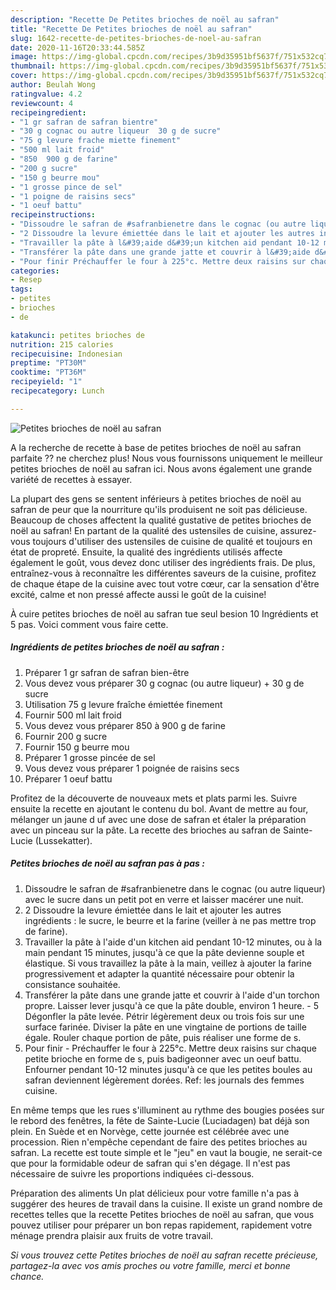 ```yaml
---
description: "Recette De Petites brioches de noël au safran"
title: "Recette De Petites brioches de noël au safran"
slug: 1642-recette-de-petites-brioches-de-noel-au-safran
date: 2020-11-16T20:33:44.585Z
image: https://img-global.cpcdn.com/recipes/3b9d35951bf5637f/751x532cq70/petites-brioches-de-noel-au-safran-photo-principale-de-la-recette.jpg
thumbnail: https://img-global.cpcdn.com/recipes/3b9d35951bf5637f/751x532cq70/petites-brioches-de-noel-au-safran-photo-principale-de-la-recette.jpg
cover: https://img-global.cpcdn.com/recipes/3b9d35951bf5637f/751x532cq70/petites-brioches-de-noel-au-safran-photo-principale-de-la-recette.jpg
author: Beulah Wong
ratingvalue: 4.2
reviewcount: 4
recipeingredient:
- "1 gr safran de safran bientre"
- "30 g cognac ou autre liqueur  30 g de sucre"
- "75 g levure frache miette finement"
- "500 ml lait froid"
- "850  900 g de farine"
- "200 g sucre"
- "150 g beurre mou"
- "1 grosse pince de sel"
- "1 poigne de raisins secs"
- "1 oeuf battu"
recipeinstructions:
- "Dissoudre le safran de #safranbienetre dans le cognac (ou autre liqueur) avec le sucre dans un petit pot en verre et laisser macérer une nuit."
- "2 Dissoudre la levure émiettée dans le lait et ajouter les autres ingrédients : le sucre, le beurre et la farine (veiller à ne pas mettre trop de farine)."
- "Travailler la pâte à l&#39;aide d&#39;un kitchen aid pendant 10-12 minutes, ou à la main pendant 15 minutes, jusqu&#39;à ce que la pâte devienne souple et élastique. Si vous travaillez la pâte à la main, veillez à ajouter la farine progressivement et adapter la quantité nécessaire pour obtenir la consistance souhaitée."
- "Transférer la pâte dans une grande jatte et couvrir à l&#39;aide d&#39;un torchon propre. Laisser lever jusqu&#39;à ce que la pâte double, environ 1 heure. 5 Dégonfler la pâte levée. Pétrir légèrement deux ou trois fois sur une surface farinée. Diviser la pâte en une vingtaine de portions de taille égale. Rouler chaque portion de pâte, puis réaliser une forme de s."
- "Pour finir Préchauffer le four à 225°c. Mettre deux raisins sur chaque petite brioche en forme de s, puis badigeonner avec un oeuf battu. Enfourner pendant 10-12 minutes jusqu&#39;à ce que les petites boules au safran deviennent légèrement dorées. Ref: les journals des femmes cuisine."
categories:
- Resep
tags:
- petites
- brioches
- de

katakunci: petites brioches de 
nutrition: 215 calories
recipecuisine: Indonesian
preptime: "PT30M"
cooktime: "PT36M"
recipeyield: "1"
recipecategory: Lunch

---
```



![Petites brioches de noël au safran](https://img-global.cpcdn.com/recipes/3b9d35951bf5637f/751x532cq70/petites-brioches-de-noel-au-safran-photo-principale-de-la-recette.jpg)

A la recherche de recette à base de petites brioches de noël au safran parfaite ?? ne cherchez plus! Nous vous fournissons uniquement le meilleur petites brioches de noël au safran ici. Nous avons également une grande variété de recettes à essayer.

La plupart des gens se sentent inférieurs à petites brioches de noël au safran de peur que la nourriture qu'ils produisent ne soit pas délicieuse. Beaucoup de choses affectent la qualité gustative de petites brioches de noël au safran! En partant de la qualité des ustensiles de cuisine, assurez-vous toujours d'utiliser des ustensiles de cuisine de qualité et toujours en état de propreté. Ensuite, la qualité des ingrédients utilisés affecte également le goût, vous devez donc utiliser des ingrédients frais. De plus, entraînez-vous à reconnaître les différentes saveurs de la cuisine, profitez de chaque étape de la cuisine avec tout votre cœur, car la sensation d'être excité, calme et non pressé affecte aussi le goût de la cuisine!

<!--inarticleads1-->

À cuire petites brioches de noël au safran tue seul besion 10 Ingrédients et 5 pas. Voici comment vous faire cette.

##### Ingrédients de petites brioches de noël au safran :

1. Préparer 1 gr safran de safran bien-être
1. Vous devez vous préparer 30 g cognac (ou autre liqueur) + 30 g de sucre
1. Utilisation 75 g levure fraîche émiettée finement
1. Fournir 500 ml lait froid
1. Vous devez vous préparer 850 à 900 g de farine
1. Fournir 200 g sucre
1. Fournir 150 g beurre mou
1. Préparer 1 grosse pincée de sel
1. Vous devez vous préparer 1 poignée de raisins secs
1. Préparer 1 oeuf battu


Profitez de la découverte de nouveaux mets et plats parmi les. Suivre ensuite la recette en ajoutant le contenu du bol. Avant de mettre au four, mélanger un jaune d uf avec une dose de safran et étaler la préparation avec un pinceau sur la pâte. La recette des brioches au safran de Sainte-Lucie (Lussekatter). 

<!--inarticleads2-->

##### Petites brioches de noël au safran pas à pas :

1. Dissoudre le safran de #safranbienetre dans le cognac (ou autre liqueur) avec le sucre dans un petit pot en verre et laisser macérer une nuit.
1. 2 Dissoudre la levure émiettée dans le lait et ajouter les autres ingrédients : le sucre, le beurre et la farine (veiller à ne pas mettre trop de farine).
1. Travailler la pâte à l&#39;aide d&#39;un kitchen aid pendant 10-12 minutes, ou à la main pendant 15 minutes, jusqu&#39;à ce que la pâte devienne souple et élastique. Si vous travaillez la pâte à la main, veillez à ajouter la farine progressivement et adapter la quantité nécessaire pour obtenir la consistance souhaitée.
1. Transférer la pâte dans une grande jatte et couvrir à l&#39;aide d&#39;un torchon propre. Laisser lever jusqu&#39;à ce que la pâte double, environ 1 heure. - 5 Dégonfler la pâte levée. Pétrir légèrement deux ou trois fois sur une surface farinée. Diviser la pâte en une vingtaine de portions de taille égale. Rouler chaque portion de pâte, puis réaliser une forme de s.
1. Pour finir - Préchauffer le four à 225°c. Mettre deux raisins sur chaque petite brioche en forme de s, puis badigeonner avec un oeuf battu. Enfourner pendant 10-12 minutes jusqu&#39;à ce que les petites boules au safran deviennent légèrement dorées. Ref: les journals des femmes cuisine.


En même temps que les rues s&#39;illuminent au rythme des bougies posées sur le rebord des fenêtres, la fête de Sainte-Lucie (Luciadagen) bat déjà son plein. En Suède et en Norvège, cette journée est célébrée avec une procession. Rien n&#39;empêche cependant de faire des petites brioches au safran. La recette est toute simple et le &#34;jeu&#34; en vaut la bougie, ne serait-ce que pour la formidable odeur de safran qui s&#39;en dégage. Il n&#39;est pas nécessaire de suivre les proportions indiquées ci-dessous. 

<!--inarticleads1-->

<p>
Préparation des aliments Un plat délicieux pour votre famille n'a pas à suggérer des heures de travail dans la cuisine. Il existe un grand nombre de recettes telles que la recette Petites brioches de noël au safran, que vous pouvez utiliser pour préparer un bon repas rapidement, rapidement votre ménage prendra plaisir aux fruits de votre travail.
</p>

<p>
<i>Si vous trouvez cette Petites brioches de noël au safran recette précieuse, partagez-la avec vos amis proches ou votre famille, merci et bonne chance.</i>
</p>
